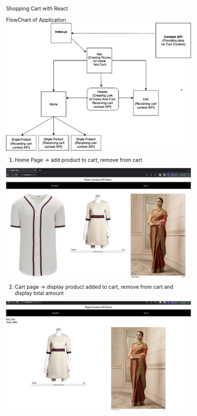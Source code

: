 Shopping Cart with React

FlowChart of Application
![](src/FlowChartShoppingCartApp.png)

1. Home Page -> add product to cart, remove from cart

![](src/HomePage.png)

2. Cart page -> display product added to cart, remove from cart and display total amount

![](src/CartPage.png)

